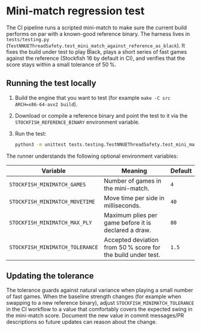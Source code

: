 # Mini-match regression test

The CI pipeline runs a scripted mini-match to make sure the current build
performs on par with a known-good reference binary.  The harness lives in
`tests/testing.py` (`TestNNUEThreadSafety.test_mini_match_against_reference_as_black`).
It fixes the build under test to play Black, plays a short series of fast games
against the reference (Stockfish 16 by default in CI), and verifies that the
score stays within a small tolerance of 50 %.

## Running the test locally

1. Build the engine that you want to test (for example `make -C src ARCH=x86-64-avx2 build`).
2. Download or compile a reference binary and point the test to it via the
   `STOCKFISH_REFERENCE_BINARY` environment variable.
3. Run the test:

   ```bash
   python3 -m unittest tests.testing.TestNNUEThreadSafety.test_mini_match_against_reference_as_black
   ```

The runner understands the following optional environment variables:

| Variable | Meaning | Default |
| --- | --- | --- |
| `STOCKFISH_MINIMATCH_GAMES` | Number of games in the mini-match. | `4` |
| `STOCKFISH_MINIMATCH_MOVETIME` | Move time per side in milliseconds. | `40` |
| `STOCKFISH_MINIMATCH_MAX_PLY` | Maximum plies per game before it is declared a draw. | `80` |
| `STOCKFISH_MINIMATCH_TOLERANCE` | Accepted deviation from 50 % score for the build under test. | `1.5` |

## Updating the tolerance

The tolerance guards against natural variance when playing a small number of
fast games.  When the baseline strength changes (for example when swapping to a
new reference binary), adjust `STOCKFISH_MINIMATCH_TOLERANCE` in the CI
workflow to a value that comfortably covers the expected swing in the
mini-match score.  Document the new value in commit messages/PR descriptions so
future updates can reason about the change.
